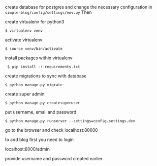 create database for postgres and change the necessary configuration in ```simple-blog/config/settings/env.py```
Then 

create virtualenv for python3

``$ virtualenv venv ``

activate virtualenv

`` $ source venv/bin/activate ``

install packages within virtualenv 

`` $ pip install -r requirements.txt``

create migrations to sync with database

```$ python manage.py migrate```

create super admin

``$ python manage.py createsuperuser``

put username, email and password

``$ python manage.py runserver --settings=config.settings.dev``

go to the browser and check localhost:80000

to add blog first you need to login

localhost:8000/admin

provide username and password created earlier

